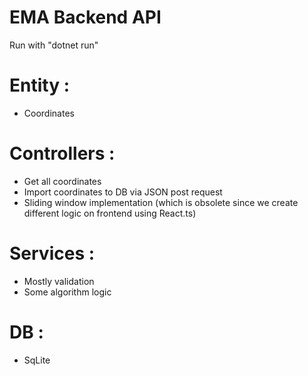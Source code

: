 # EMA Backend API

Run with "dotnet run"

# Entity :
  - Coordinates

# Controllers :
  - Get all coordinates
  - Import coordinates to DB via JSON post request
  - Sliding window implementation (which is obsolete since we create different logic on frontend using React.ts)

# Services :
  - Mostly validation
  - Some algorithm logic

# DB :
  - SqLite
